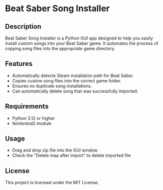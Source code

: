 # Beat Saber Song Installer

## Description

Beat Saber Song Installer is a Python GUI app designed to help you easily install custom songs into your Beat Saber game. It automates the process of copying song files into the appropriate game directory.

## Features

- Automatically detects Steam installation path for Beat Saber.
- Copies custom song files into the correct game folder.
- Ensures no duplicate song installations.
- Can automatically delete song that was successfully imported.

## Requirements

- Python 3.12 or higher
- tkinterdnd2 module

## Usage

- Drag and drop zip file into the GUI window
- Check the "Delete map after import" to delete imported file

## License

This project is licensed under the MIT License.
